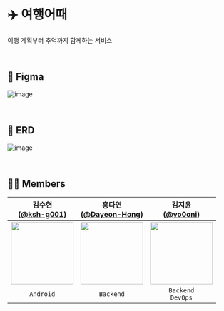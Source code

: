 # ✈️ 여행어때
여행 계획부터 추억까지 함께하는 서비스

<br>

## 📱 Figma
![image](https://github.com/tukcomCD2024/ISP/assets/77226122/8cb21faa-be37-4d51-b5fc-cdbee0df9baf)

<br>

## 📂 ERD
![image](https://github.com/tukcomCD2024/ISP/assets/77226122/7928c2df-6278-464a-8d1a-8e763dd6e73a)


<br>

## 👫🏻 Members
|                                   김수현<br/>([@ksh-g001](https://github.com/ksh-g001))                                    |                                      홍다연<br/>([@Dayeon-Hong](https://github.com/Dayeon-Hong))                                       |                                  김지윤<br/>([@yo0oni](https://github.com/yo0oni))                                   | 
|:---------------------------------------------------------------------------------------------------------------------------:|:---------------------------------------------------------------------------------------------------------------------------:|:---------------------------------------------------------------------------------------------------------------------------:|
| <img width="140px" src="https://github.com/tukcomCD2024/ISP/assets/77226122/36bdcdb0-c88f-463d-acb2-abd8db0a0cb0"/> | <img width="140px" src="https://github.com/tukcomCD2024/ISP/assets/77226122/c1598761-04b5-4a68-84e4-91be2cceb058"/> | <img width="140px" src="https://github.com/tukcomCD2024/ISP/assets/77226122/a4da7789-2497-42dc-969a-a8af2cb0795c"/>
|                                                      `Android`                                                      |                                                         `Backend`                                                          |                                          `Backend`<br/>`DevOps`                                           |  
<br>
